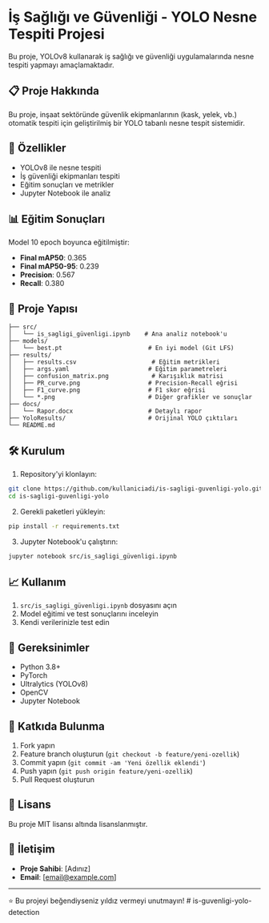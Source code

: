 # İş Sağlığı ve Güvenliği - YOLO Nesne Tespiti Projesi

Bu proje, YOLOv8 kullanarak iş sağlığı ve güvenliği uygulamalarında nesne tespiti yapmayı amaçlamaktadır.

## 📋 Proje Hakkında

Bu proje, inşaat sektöründe güvenlik ekipmanlarının (kask, yelek, vb.) otomatik tespiti için geliştirilmiş bir YOLO tabanlı nesne tespit sistemidir.

## 🚀 Özellikler

- YOLOv8 ile nesne tespiti
- İş güvenliği ekipmanları tespiti
- Eğitim sonuçları ve metrikler
- Jupyter Notebook ile analiz

## 📊 Eğitim Sonuçları

Model 10 epoch boyunca eğitilmiştir:

- **Final mAP50**: 0.365
- **Final mAP50-95**: 0.239
- **Precision**: 0.567
- **Recall**: 0.380

## 📁 Proje Yapısı

```
├── src/
│   └── is_sagligi_güvenligi.ipynb    # Ana analiz notebook'u
├── models/
│   └── best.pt                        # En iyi model (Git LFS)
├── results/
│   ├── results.csv                     # Eğitim metrikleri
│   ├── args.yaml                      # Eğitim parametreleri
│   ├── confusion_matrix.png            # Karışıklık matrisi
│   ├── PR_curve.png                   # Precision-Recall eğrisi
│   ├── F1_curve.png                   # F1 skor eğrisi
│   └── *.png                          # Diğer grafikler ve sonuçlar
├── docs/
│   └── Rapor.docx                     # Detaylı rapor
├── YoloResults/                       # Orijinal YOLO çıktıları
└── README.md
```

## 🛠️ Kurulum

1. Repository'yi klonlayın:
```bash
git clone https://github.com/kullaniciadi/is-sagligi-guvenligi-yolo.git
cd is-sagligi-guvenligi-yolo
```

2. Gerekli paketleri yükleyin:
```bash
pip install -r requirements.txt
```

3. Jupyter Notebook'u çalıştırın:
```bash
jupyter notebook src/is_sagligi_güvenligi.ipynb
```

## 📈 Kullanım

1. `src/is_sagligi_güvenligi.ipynb` dosyasını açın
2. Model eğitimi ve test sonuçlarını inceleyin
3. Kendi verilerinizle test edin

## 📝 Gereksinimler

- Python 3.8+
- PyTorch
- Ultralytics (YOLOv8)
- OpenCV
- Jupyter Notebook

## 🤝 Katkıda Bulunma

1. Fork yapın
2. Feature branch oluşturun (`git checkout -b feature/yeni-ozellik`)
3. Commit yapın (`git commit -am 'Yeni özellik eklendi'`)
4. Push yapın (`git push origin feature/yeni-ozellik`)
5. Pull Request oluşturun

## 📄 Lisans

Bu proje MIT lisansı altında lisanslanmıştır.

## 👥 İletişim

- **Proje Sahibi**: [Adınız]
- **Email**: [email@example.com]

---

⭐ Bu projeyi beğendiyseniz yıldız vermeyi unutmayın! #   i s - g u v e n l i g i - y o l o - d e t e c t i o n  
 
